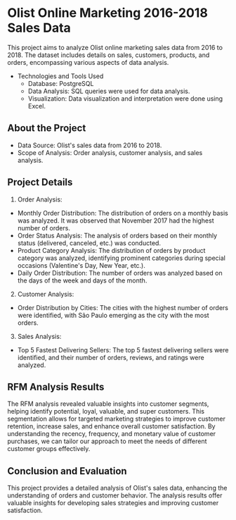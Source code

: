 # Olist Online Marketing 2016-2018 Sales Data
This project aims to analyze Olist online marketing sales data from 2016 to 2018. The dataset includes details on sales, customers, products, and orders, encompassing various aspects of data analysis.

* Technologies and Tools Used
  * Database: PostgreSQL
  * Data Analysis: SQL queries were used for data analysis.
  * Visualization: Data visualization and interpretation were done using Excel.
## About the Project
* Data Source: Olist's sales data from 2016 to 2018.
* Scope of Analysis: Order analysis, customer analysis, and sales analysis.

## Project Details
1. Order Analysis:
* Monthly Order Distribution: The distribution of orders on a monthly basis was analyzed. It was observed that November 2017 had the highest number of orders.
* Order Status Analysis: The analysis of orders based on their monthly status (delivered, canceled, etc.) was conducted.
* Product Category Analysis: The distribution of orders by product category was analyzed, identifying prominent categories during special occasions (Valentine's Day, New Year, etc.).
* Daily Order Distribution: The number of orders was analyzed based on the days of the week and days of the month.

2. Customer Analysis:
* Order Distribution by Cities: The cities with the highest number of orders were identified, with São Paulo emerging as the city with the most orders.

3. Sales Analysis:
* Top 5 Fastest Delivering Sellers: The top 5 fastest delivering sellers were identified, and their number of orders, reviews, and ratings were analyzed.

## RFM Analysis Results
The RFM analysis revealed valuable insights into customer segments, helping identify potential, loyal, valuable, and super customers. This segmentation allows for targeted marketing strategies to improve customer retention, increase sales, and enhance overall customer satisfaction. By understanding the recency, frequency, and monetary value of customer purchases, we can tailor our approach to meet the needs of different customer groups effectively.

## Conclusion and Evaluation
This project provides a detailed analysis of Olist's sales data, enhancing the understanding of orders and customer behavior. The analysis results offer valuable insights for developing sales strategies and improving customer satisfaction.

